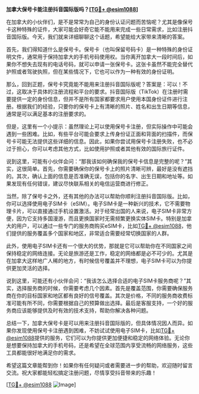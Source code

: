 **加拿大保号卡能注册抖音国际版吗？[[TG💪+ @esim1088](https://t.me/s/esim1088)]**

在加拿大的小伙伴们，是不是常常为自己的身份认证问题而苦恼呢？尤其是像保号卡这种特殊的证件，大家可能会好奇它能不能用来完成一些日常需求，比如注册抖音国际版。今天，我们就来详细聊聊这个话题，希望能给大家带来清晰的答案。

首先，我们得知道什么是保号卡。保号卡（也叫保留号码卡）是一种特殊的身份证明文件，通常用于保持加拿大的手机号码使用权。当你离开加拿大一段时间后，如果你不想失去现有的电话号码，就可以申请一张保号卡。这张卡虽然不能完全替代护照或者驾驶执照，但在某些情况下，它也可以作为一种有效的身份证明。

那么，回到正题，保号卡究竟能不能用来注册抖音国际版呢？答案是：可以！不过，这取决于具体的注册流程和平台的要求。抖音国际版（TikTok）在注册时需要提供一定的身份信息，但并不是所有国家都要求用户使用本国身份证件进行注册。根据我们的经验，只要你的保号卡上有清晰的照片、姓名和出生日期等信息，通常是可以满足基本的注册要求的。

但是，这里有一个小提示：虽然理论上可以使用保号卡注册，但实际操作中可能会遇到一些困难。比如，有些平台可能会要求上传身份证正面和背面的扫描件，而保号卡可能无法提供这些详细的信息。因此，如果你尝试用保号卡注册失败，也不必过于担心，你可以考虑其他方式，比如使用护照或者其他有效的国际旅行证件。

说到这里，可能有小伙伴会问：“那我该如何确保我的保号卡信息是完整的呢？”其实，这很简单。首先，你需要确保你的保号卡上的照片清晰可辨，最好是没有遮挡的。其次，确认上面的信息是否准确无误，包括你的名字、出生日期和地址等。如果发现有任何错误，建议尽快联系相关的电信运营商进行修正。

当然，除了保号卡之外，还有其他的办法可以帮助你顺利注册抖音国际版。比如，你可以选择使用电子SIM卡（eSIM）。电子SIM卡是一种新兴的技术，它不需要物理卡片，可以直接通过手机设置激活。对于经常出国的人来说，电子SIM卡非常方便，因为它支持多国漫游，而且更换国家时无需频繁更换实体SIM卡。特别是加拿大的用户，可以通过一些专门的服务商购买eSIM卡，比如[TG💪+ @esim1088](https://t.me/s/esim1088)，他们提供的服务覆盖多个国家和地区，非常适合需要经常切换国家的人群。

此外，使用电子SIM卡还有一个很大的优势，那就是它可以帮助你在不同国家之间保持稳定的网络连接。无论是旅游还是工作，稳定的网络都是必不可少的。尤其是在加拿大这样地广人稀的地方，有时候信号覆盖并不理想，电子SIM卡可以为你提供更加灵活的选择。

说到这里，可能还有小伙伴会问：“我该怎么选择合适的电子SIM卡服务商呢？”其实，选择服务商的时候，你需要考虑几个因素。首先是覆盖范围，你需要确保服务商在你的目标国家和地区都有良好的信号覆盖。其次是价格，不同的服务商收费标准可能有所不同，你需要根据自己的预算做出选择。最后是客服支持，一个好的服务商应该能够提供及时有效的技术支持，帮助你解决各种问题。

总结一下，加拿大保号卡是可以用来注册抖音国际版的，但具体情况因人而异。如果你发现使用保号卡注册遇到困难，不妨试试使用电子SIM卡，比如[TG💪+ @esim1088](https://t.me/s/esim1088)提供的服务，它们可以为你提供更加便捷和稳定的网络体验。无论你是想要保持加拿大的手机号码，还是希望在全球范围内享受流畅的网络服务，这些工具都能很好地满足你的需求。

希望这篇文章能帮到你！如果你有任何疑问或者需要进一步的帮助，欢迎随时留言交流。祝大家都能轻松搞定注册问题，尽情享受抖音带来的乐趣！

[[TG💪+ @esim1088](https://t.me/s/esim1088) ![Image](https://i.postimg.cc/4NQfJmqS/Snipaste-2025-05-13-00-14-12.png)]